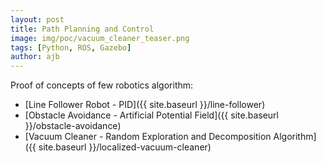 ```yaml
---
layout: post
title: Path Planning and Control
image: img/poc/vacuum_cleaner_teaser.png
tags: [Python, ROS, Gazebo]
author: ajb
---
```


Proof of concepts of few robotics algorithm:

- [Line Follower Robot - PID]({{ site.baseurl }}/line-follower)
- [Obstacle Avoidance - Artificial Potential Field]({{ site.baseurl }}/obstacle-avoidance)
- [Vacuum Cleaner - Random Exploration and Decomposition Algorithm]({{ site.baseurl }}/localized-vacuum-cleaner)